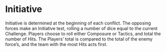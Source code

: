 # Initiative

Initiative is determined at the beginning of each conflict.  The opposing forces make an Initiative test, rolling a number of dice equal to the current Challenge.  Players choose to roll either Composure or Tactics, and total the number of Hits.  The Players’ total is compared to the total of the enemy force’s, and the team with the most Hits acts first.
